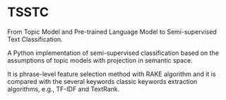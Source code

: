 TSSTC
====
From Topic Model and Pre-trained Language Model to Semi-supervised Text Classification.

A Python implementation of semi-supervised classification based on the assumptions of topic models with projection in semantic space.

It is phrase-level feature selection method with RAKE algorithm and it is compared with the several keywords classic keywords extraction algorithms, e.g., TF-IDF and TextRank.
